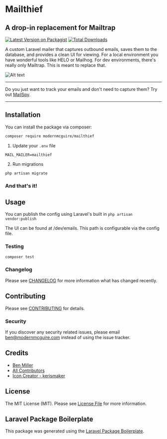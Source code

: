 # Mailthief

## A drop-in replacement for Mailtrap

[![Latest Version on Packagist](https://img.shields.io/packagist/v/modernmcguire/mailthief.svg?style=flat-square)](https://packagist.org/packages/modernmcguire/mailthief)
[![Total Downloads](https://img.shields.io/packagist/dt/modernmcguire/mailthief.svg?style=flat-square)](https://packagist.org/packages/modernmcguire/mailthief)


A custom Laravel mailer that captures outbound emails, saves them to the database, and provides a clean UI for viewing. For a local environment you have wonderful tools like HELO or Mailhog. For dev environments, there's really only Mailtrap. This is meant to replace that.

![Alt text](https://raw.githubusercontent.com/modernmcguire/mailthief/main/SCREENSHOT.png?raw=true "MailThief Screenshot")

---

Do you just want to track your emails and don't need to capture them? Try out [MailSpy](https://github.com/modernmcguire/mailspy).

---

## Installation

You can install the package via composer:

```bash
composer require modernmcguire/mailthief
```

1. Update your `.env` file

```env
MAIL_MAILER=mailthief
```

2. Run migrations

```bash
php artisan migrate
```

### And that's it!

## Usage

You can publish the config using Laravel's built in `php artisan vendor:publish`

The UI can be found at /dev/emails.
This path is configurable via the config file.

### Testing

```bash
composer test
```

### Changelog

Please see [CHANGELOG](CHANGELOG.md) for more information what has changed recently.

## Contributing

Please see [CONTRIBUTING](CONTRIBUTING.md) for details.

### Security

If you discover any security related issues, please email ben@modernmcguire.com instead of using the issue tracker.

## Credits

-   [Ben Miller](https://github.com/modernmcguire)
-   [All Contributors](../../contributors)
-   [Icon Creator - kerismaker](https://www.flaticon.com/authors/kerismaker)

## License

The MIT License (MIT). Please see [License File](LICENSE.md) for more information.

## Laravel Package Boilerplate

This package was generated using the [Laravel Package Boilerplate](https://laravelpackageboilerplate.com).
